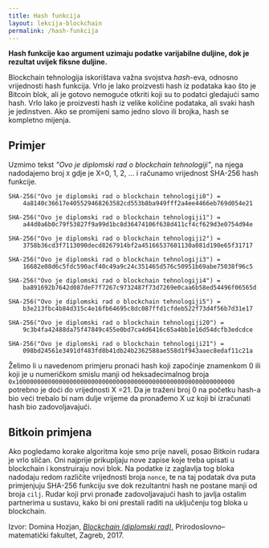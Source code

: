 ```yaml
---
title: Hash funkcija
layout: lekcija-blockchain
permalink: /hash-funkcija
---
```


**Hash funkcije kao argument uzimaju podatke varijabilne duljine, dok je rezultat uvijek fiksne duljine.**

Blockchain tehnologija iskorištava važna svojstva *hash*-eva, odnosno vrijednosti hash funkcija. Vrlo je lako proizvesti hash iz podataka kao što je Bitcoin blok, ali je gotovo nemoguće otkriti koji su to podatci gledajući samo hash. Vrlo lako je proizvesti hash iz velike količine podataka, ali svaki hash je jedinstven. Ako se promijeni samo jedno slovo ili brojka, hash se kompletno mijenja. 

## Primjer

Uzmimo tekst *"Ovo je diplomski rad o blockchain tehnologiji"*, na njega nadodajemo broj `X` gdje je X=0, 1, 2, ... i računamo vrijednost SHA-256 hash funkcije.

```
SHA-256("Ovo je diplomski rad o blockchain tehnologiji0") =
    4a8140c36617e405529468263582cd553b8ba949fff2a4ee4466eb769d054e21

SHA-256("Ovo je diplomski rad o blockchain tehnologiji1") =
    a44d0a6b0c79f53827f9a99d1bc8d36474106f638d411cf4cf629d3e0754d94e

SHA-256("Ovo je diplomski rad o blockchain tehnologiji2") =
    3758b36cd3f7113090decd8267914bf2a45166537601130a081d190e65f31717

SHA-256("Ovo je diplomski rad o blockchain tehnologiji3") =
    16682e08d6c5fdc590acf40c49a9c24c351465d576c50951b69abe75038f96c5

SHA-256("Ovo je diplomski rad o blockchain tehnologiji4") =
    ba891692b7642d087deF7f7267c9732487f73d7269e0caa6b58ed54496f06565d

SHA-256("Ovo je diplomski rad o blockchain tehnologiji5") =
    b3e213fbc4b84d315c4e16fb64695c8dc087ffd1cfdeb522f73d4f56b7d31e17

SHA-256("Ovo je diplomski rad o blockchain tehnologiji20") =
    9c3b4fa42488da75f47849c455e0bd7ca4d6416c65a4bb1e16d54dcfb3edcdce

SHA-256("Ovo je diplomski rad o blockchain tehnologiji21") =
    098bd24561e3491df483fd8b41db24b2362588ae558d1f943aaec8edaf11c21a
```

Želimo li u navedenom primjeru pronaći hash koji započinje znamenkom 0 ili koji je u numeričkom smislu manji od heksadecimalnog broja `0x1000000000000000000000000000000000000000000000000000000000000` potrebno je doći do vrijednosti X =21. Da je traženi broj 0 na početku hash-a bio veći trebalo bi nam dulje vrijeme da pronađemo X uz koji bi izračunati hash bio zadovoljavajući.

## Bitkoin primjena

Ako pogledamo korake algoritma koje smo prije naveli, posao Bitkoin rudara je vrlo sličan. Oni najprije prikupljaju nove zapise koje treba upisati u blockchain i konstruiraju novi blok. Na podatke iz zaglavlja tog bloka nadodaju redom različite vrijednosti broja `nonce`, te na taj podatak dva puta primjenjuju SHA-256 funkciju sve dok rezultantni hash ne postane manji od broja `cilj`. Rudar koji prvi pronađe zadovoljavajući hash to javlja ostalim partnerima u sustavu, kako bi oni prestali raditi na uključenju tog bloka u blockchain.

Izvor: Domina Hozjan, [*Blockchain (diplomski rad)*](https://zir.nsk.hr/islandora/object/pmf%3A779/datastream/PDF/view), Prirodoslovno–matematički fakultet, Zagreb, 2017.
